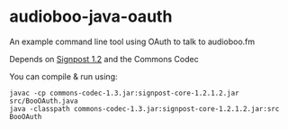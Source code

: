 audioboo-java-oauth
===================

An example command line tool using OAuth to talk to audioboo.fm

Depends on [Signpost 1.2](https://code.google.com/p/oauth-signpost/) and the Commons Codec

You can compile & run using: 

```
javac -cp commons-codec-1.3.jar:signpost-core-1.2.1.2.jar src/BooOAuth.java
java -classpath commons-codec-1.3.jar:signpost-core-1.2.1.2.jar:src BooOAuth
```

